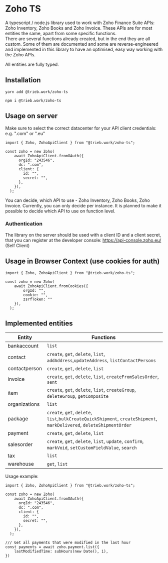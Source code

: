 # Zoho TS

A typescript / node.js library used to work with Zoho Finance Suite APIs:  Zoho Inventory, Zoho Books and Zoho Invoice.
These APIs are for most entities the same, apart from some specific functions.  
There are several functions already created, but in the end they are all custom. Some of them are documented and some are reverse-engineered and implemented in this library to have an optimised, easy way working with the Zoho APIs.

All entities are fully typed.


## Installation
```
yarn add @trieb.work/zoho-ts
```
```
npm i @trieb.work/zoho-ts
```

## Usage on server
Make sure to select the correct datacenter for your API client credentials: e.g. ".com" or ".eu"

```
import { Zoho, ZohoApiClient } from "@trieb.work/zoho-ts";

const zoho = new Zoho(
    await ZohoApiClient.fromOAuth({
      orgId: "243546",
      dc: ".com",
      client: {
        id: "",
        secret: "",
      },
    }),
  );

```

You can decide, which API to use - Zoho Inventory, Zoho Books, Zoho Invoice. Currently, you can only decide per instance. It is planned 
to make it possible to decide which API to use on function level.

### Authentication
The library on the server should be used with a client ID and a client secret, that you can register at the developer console: https://api-console.zoho.eu/ (Self Client)


## Usage in Browser Context (use cookies for auth)

```
import { Zoho, ZohoApiClient } from "@trieb.work/zoho-ts";

const zoho = new Zoho(
    await ZohoApiClient.fromCookies({ 
        orgId: "",
        cookie: "",
        zsrfToken: ""
    }),
  );

```

## Implemented entities
|Entity|Functions|
|---|---|
|bankaccount|`list`|
|contact|`create`, `get`, `delete`, `list`, `addAddress`,`updateAddress`, `listContactPersons`|
|contactperson|`create`, `get`, `delete`, `list`|
|invoice|`create`, `get`, `delete`, `list`, `createFromSalesOrder`, `sent`|
|item|`create`, `get`, `delete`, `list`, `createGroup`, `deleteGroup`, `getComposite`|
|organizations|`list`|
|package|`create`, `get`, `delete`, `list`,`bulkCreateQuickShipment`, `createShipment`, `markDelivered`, `deleteShipmentOrder`|
|payment|`create`, `get`, `delete`, `list`|
|salesorder|`create`, `get`, `delete`, `list`, `update`, `confirm`, `markVoid`, `setCustomFieldValue`, `search`|
|tax|`list`|
|warehouse|`get`, `list`|

Usage example:
```
import { Zoho, ZohoApiClient } from "@trieb.work/zoho-ts";

const zoho = new Zoho(
    await ZohoApiClient.fromOAuth({
      orgId: "243546",
      dc: ".com",
      client: {
        id: "",
        secret: "",
      },
    }),
  );

/// Get all payments that were modified in the last hour
const payments = await zoho.payment.list({
    lastModifiedTime: subHours(new Date(), 1),
})  
```
